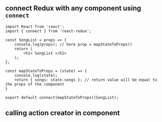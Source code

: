 ## connect Redux with any component using  `connect`

```
import React from 'react';
import { connect } from 'react-redux';

const SongList = props => {
    console.log(props); // here prop = mapStateToProps()
    return (
        <h1> SongList </h1>
    );
};

const mapStateToProps = (state) => {
    console.log(state);
    return { songs: state.songs }; // return value will be equal to the props of the component
}

export default connect(mapStateToProps)(SongList);
```

## calling action creator in component

